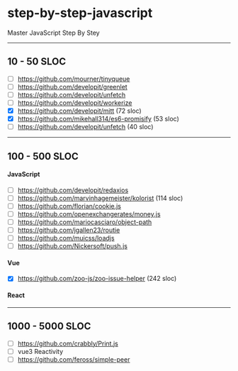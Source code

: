 # step-by-step-javascript
Master JavaScript Step By Stey



-----------------
## 10 - 50 SLOC

- [ ] https://github.com/mourner/tinyqueue
- [ ] https://github.com/developit/greenlet
- [ ] https://github.com/developit/unfetch
- [ ] https://github.com/developit/workerize
- [x] https://github.com/developit/mitt (72 sloc)
- [x] https://github.com/mikehall314/es6-promisify (53 sloc)
- [ ] https://github.com/developit/unfetch (40 sloc)

------------------
## 100 - 500 SLOC

#### JavaScript

- [ ] https://github.com/developit/redaxios
- [ ] https://github.com/marvinhagemeister/kolorist (114 sloc)
- [ ] https://github.com/florian/cookie.js
- [ ] https://github.com/openexchangerates/money.js
- [ ] https://github.com/mariocasciaro/object-path
- [ ] https://github.com/jgallen23/routie
- [ ] https://github.com/muicss/loadjs
- [ ] https://github.com/Nickersoft/push.js

#### Vue
- [x] https://github.com/zoo-js/zoo-issue-helper (242 sloc)

#### React

--------------------
##  1000 - 5000 SLOC

- [ ] https://github.com/crabbly/Print.js
- [ ] vue3 Reactivity
- [ ] https://github.com/feross/simple-peer